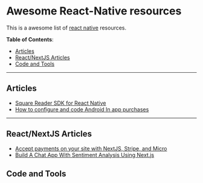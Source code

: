 # Awesome React-Native resources

This is a awesome list of [react native](https://facebook.github.io/react-native/) resources.

**Table of Contents**:

<!-- START doctoc generated TOC please keep comment here to allow auto update -->
<!-- DON'T EDIT THIS SECTION, INSTEAD RE-RUN doctoc TO UPDATE -->

- [Articles](#articles)
- [React/NextJS Articles](#react)
- [Code and Tools](#codeandtools)

<!-- END doctoc generated TOC please keep comment here to allow auto update -->

---


## Articles

* [Square Reader SDK for React Native](https://medium.com/square-corner-blog/square-reader-sdk-for-react-native-a1b6fc19c5c2)
* [How to configure and code Android In app purchases](https://medium.com/react-native-training/how-to-configure-and-code-android-in-app-purchases-in-react-native-apps-a46247908862)

---

## React/NextJS Articles

* [Accept payments on your site with NextJS, Stripe, and Micro](https://hackernoon.com/accept-payments-on-your-site-with-nextjs-stripe-and-micro-371de95b22d5)
* [Build A Chat App With Sentiment Analysis Using Next.js](https://codeburst.io/build-a-chat-app-with-sentiment-analysis-using-next-js-c43ebf3ea643)


## Code and Tools
